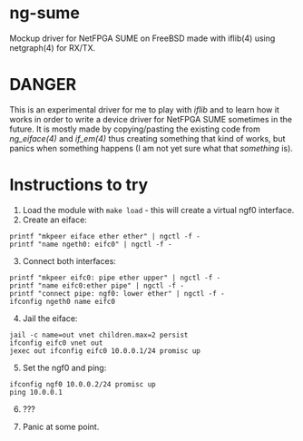 # ng-sume
Mockup driver for NetFPGA SUME on FreeBSD made with iflib(4) using netgraph(4) for RX/TX.

# DANGER
This is an experimental driver for me to play with _iflib_ and to learn how it works in order to write a device driver for NetFPGA SUME sometimes in the future. It is mostly made by copying/pasting the existing code from _ng_eiface(4)_ and _if_em(4)_ thus creating something that kind of works, but panics when something happens (I am not yet sure what that _something_ is).

# Instructions to try
1. Load the module with `make load` - this will create a virtual ngf0 interface.
2. Create an eiface:
```
printf "mkpeer eiface ether ether" | ngctl -f -
printf "name ngeth0: eifc0" | ngctl -f -
```
3. Connect both interfaces:
```
printf "mkpeer eifc0: pipe ether upper" | ngctl -f -
printf "name eifc0:ether pipe" | ngctl -f -
printf "connect pipe: ngf0: lower ether" | ngctl -f -
ifconfig ngeth0 name eifc0
```
4. Jail the eiface:
```
jail -c name=out vnet children.max=2 persist
ifconfig eifc0 vnet out
jexec out ifconfig eifc0 10.0.0.1/24 promisc up
```

5. Set the ngf0 and ping:
```
ifconfig ngf0 10.0.0.2/24 promisc up
ping 10.0.0.1
```

6. ???

7. Panic at some point.
